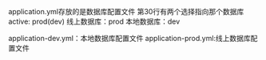 application.yml存放的是数据库配置文件
第30行有两个选择指向那个数据库
active: prod(dev)
线上数据库：prod
本地数据库：dev

application-dev.yml：本地数据库配置文件
application-prod.yml:线上数据库配置文件